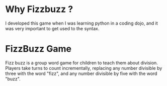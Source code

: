 # Why Fizzbuzz ?
I developed this game when I was learning python in a coding dojo, and it was very important to get used to the syntax.

# FizzBuzz Game
Fizz buzz is a group word game for children to teach them about division. Players take turns to count incrementally, replacing any number divisible by three with the word "fizz", and any number divisible by five with the word "buzz".


